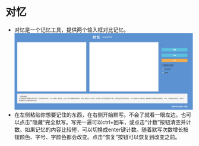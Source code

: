 # 对忆
- 对忆是一个记忆工具，提供两个输入框对比记忆。
![图片](/img/preview.png)
- 在左侧粘贴你想要记住的东西，在右侧开始默写。不会了就看一眼左边。也可以点击”隐藏“完全默写。写完一遍可以ctrl+回车，或点击“计数”按钮清空并计数。如果记忆的内容比较短，可以切换成enter键计数。随着默写次数增长按钮颜色、字号、字颜色都会改变。点击“恢复”按钮可以恢复到改变之前。
